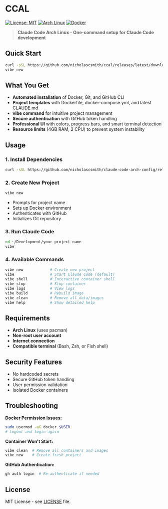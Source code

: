 # CCAL

[![License: MIT](https://img.shields.io/badge/License-MIT-yellow.svg)](https://opensource.org/licenses/MIT)
[![Arch Linux](https://img.shields.io/badge/Arch-Linux-blue.svg)](https://archlinux.org/)
[![Docker](https://img.shields.io/badge/Docker-Compose-blue.svg)](https://docker.com/)

> **Claude Code Arch Linux - One-command setup for Claude Code development**

## Quick Start

```bash
curl -sSL https://github.com/nicholascsmith/ccal/releases/latest/download/install.sh | bash
vibe new
```

## What You Get

- **Automated installation** of Docker, Git, and GitHub CLI
- **Project templates** with Dockerfile, docker-compose.yml, and latest CLAUDE.md
- **vibe command** for intuitive project management
- **Secure authentication** with GitHub token handling
- **Professional UI** with colors, progress bars, and smart terminal detection
- **Resource limits** (4GB RAM, 2 CPU) to prevent system instability

## Usage

### 1. Install Dependencies
```bash
curl -sSL https://github.com/nicholascsmith/claude-code-arch-config/releases/latest/download/install.sh | bash
```

### 2. Create New Project
```bash
vibe new
```
- Prompts for project name
- Sets up Docker environment
- Authenticates with GitHub
- Initializes Git repository

### 3. Run Claude Code
```bash
cd ~/Development/your-project-name
vibe
```

### 4. Available Commands
```bash
vibe new            # Create new project
vibe                # Start Claude Code (default)
vibe shell          # Interactive container shell
vibe stop           # Stop container
vibe logs           # View logs
vibe build          # Rebuild image
vibe clean          # Remove all data/images
vibe help           # Show detailed help
```

## Requirements

- **Arch Linux** (uses pacman)
- **Non-root user account**
- **Internet connection**
- **Compatible terminal** (Bash, Zsh, or Fish shell)

## Security Features

- No hardcoded secrets
- Secure GitHub token handling
- User permission validation
- Isolated Docker containers

## Troubleshooting

**Docker Permission Issues:**
```bash
sudo usermod -aG docker $USER
# Logout and login again
```

**Container Won't Start:**
```bash
vibe clean  # Remove all containers and images
vibe new    # Create fresh project
```

**GitHub Authentication:**
```bash
gh auth login  # Re-authenticate if needed
```

## License

MIT License - see [LICENSE](LICENSE) file.